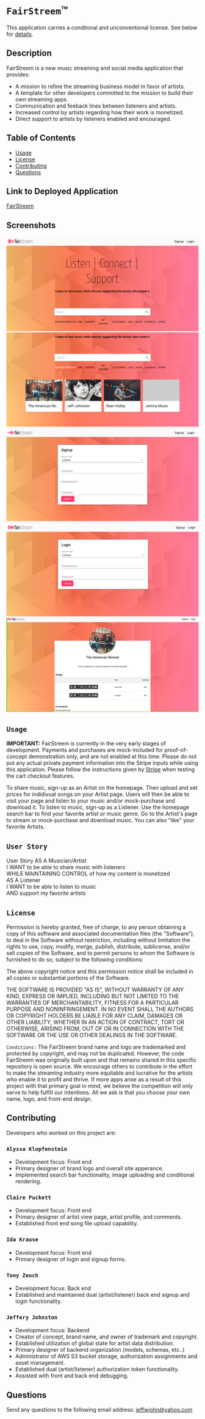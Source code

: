 # `FairStreem`™
This application carries a conditonal and unconventional license. See below for [details](#license).

## Description
FairStreem is a new music streaming and social media application that provides: 
* A mission to refine the streaming business model in favor of artists.
* A template for other developers committed to the mission to build their own streaming apps.
* Communication and feeback lines between listeners and artists.
* Increased control by artists regarding how their work is monetized.
* Direct support to artists by listeners enabled and encouraged.

## Table of Contents
* [Usage](#usage)
* [License](#license)
* [Contributing](#contributing)
* [Questions](#questions)

## Link to Deployed Application
<a href="https://fairstreem.herokuapp.com/">FairStreem</a>

## Screenshots
<img src="./screenshots/home-page.PNG" style="max-width:100%;">
<img src="./screenshots/artist-query.PNG" style="max-width:100%;">
<img src="./screenshots/sign-up.PNG" style="max-width:100%;">
<img src="./screenshots/login.PNG" style="max-width:100%;">
<img src="./screenshots/artist-profile-full.PNG" style="max-width:100%;">

<a id="usage"></a>
## `Usage`
**IMPORTANT:** FairStreem is currently in the very early stages of development. Payments and purchases are mock-included for proof-of-concept demonstration only, and are not enabled at this time. Please do not put any actual private payment information into the Stripe inputs while using this application. Please follow the instructions given by [Stripe](https://stripe.com/docs/testing) when testing the cart checkout features.<br>

To share music, sign-up as an Artist on the homepage. Then upload and set prices for indidivual songs on your Artist page. Users will then be able to visit your page and listen to your music and/or mock-purchase and download it. To listen to music, sign-up as a Listener. Use the homepage search bar to find your favorite artist or music genre. Go to the Artist's page to stream or mock-purchase and download music. You can also "like" your favorite Artists.

<a id="user-story"></a>
## `User Story`
User Story
AS A Musician/Artist\
I WANT to be able to share music with listeners\
WHILE MAINTAINING CONTROL of how my content is monetized\
AS A Listener\
I WANT to be able to listen to music\
AND support my favorite artists

<a id="license"></a>
## `License`


Permission is hereby granted, free of charge, to any person obtaining a copy of this software and associated documentation files (the "Software"), to deal in the Software without restriction, including without limitation the rights to use, copy, modify, merge, publish, distribute, sublicense, and/or sell copies of the Software, and to permit persons to whom the Software is furnished to do so, subject to the following conditions:

The above copyright notice and this permission notice shall be included in all copies or substantial portions of the Software.

THE SOFTWARE IS PROVIDED "AS IS", WITHOUT WARRANTY OF ANY KIND, EXPRESS OR IMPLIED, INCLUDING BUT NOT LIMITED TO THE WARRANTIES OF MERCHANTABILITY, FITNESS FOR A PARTICULAR PURPOSE AND NONINFRINGEMENT. IN NO EVENT SHALL THE AUTHORS OR COPYRIGHT HOLDERS BE LIABLE FOR ANY CLAIM, DAMAGES OR OTHER LIABILITY, WHETHER IN AN ACTION OF CONTRACT, TORT OR OTHERWISE, ARISING FROM, OUT OF OR IN CONNECTION WITH THE SOFTWARE OR THE USE OR OTHER DEALINGS IN THE SOFTWARE.

`Conditions:`
The FairStreem brand name and logo are trademarked and protected by copyright, and may not be duplicated. However, the code FairStreem was originally built upon and that remains shared in this specific repository is open source. We encourage others to contribute in the effort to make the streaming industry more equitable and lucrative for the artists who enable it to profit and thrive. If more apps arise as a result of this project with that primary goal in mind, we believe the competition will only serve to help fulfill our intentions. All we ask is that you choose your own name, logo, and front-end design. 

<a id="contributing"></a>
## Contributing

Developers who worked on this project are:<br>

### `Alyssa Klopfenstein`
* Development focus: Front end
* Primary designer of brand logo and overall site apperance.
* Implemented search bar functionality, image uploading and conditional rendering.

### `Claire Puckett`
* Development focus: Front end
* Primary designer of aritst view page, artist profile, and comments.
* Established front end song file upload capability.

### `Ida Krause`
* Development focus: Front end
* Primary designer of login and signup forms.

### `Tony Zeuch`
* Development focus: Back end
* Established and maintained dual (artist/listener) back end signup and login functionality.

### `Jeffery Johnston`
* Development focus: Backend 
* Creator of concept, brand name, and owner of trademark and copyright. 
* Established utilization of global state for artist data distribution. 
* Primary designer of backend organization (models, schemas, etc..)
* Administrator of AWS S3 bucket storage, authorization assignments and asset management.
* Established dual (artist/listener) authorization token functionality.
* Assisted with front and back end debugging.


<a id="questions"></a>
## Questions

Send any questions to the following email address:
jeffwjohn@yahoo.com